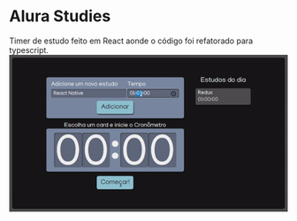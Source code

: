 # Alura Studies
Timer de estudo feito em React aonde o código foi refatorado para typescript.
<img src="./assets/alurastudies.gif"/>

